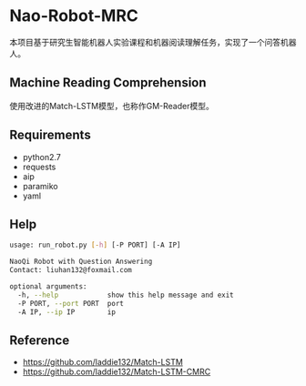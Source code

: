 # Nao-Robot-MRC

本项目基于研究生智能机器人实验课程和机器阅读理解任务，实现了一个问答机器人。

## Machine Reading Comprehension
使用改进的Match-LSTM模型，也称作GM-Reader模型。

## Requirements
- python2.7
- requests
- aip
- paramiko
- yaml

## Help

```bash
usage: run_robot.py [-h] [-P PORT] [-A IP]

NaoQi Robot with Question Answering
Contact: liuhan132@foxmail.com

optional arguments:
  -h, --help            show this help message and exit
  -P PORT, --port PORT  port
  -A IP, --ip IP        ip

```

## Reference
- https://github.com/laddie132/Match-LSTM
- https://github.com/laddie132/Match-LSTM-CMRC